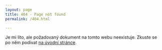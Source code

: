 ```yaml
---
layout: page
title: 404 - Page not found
permalink: /404.html

---
```


Je mi líto, ale požadovaný dokument na tomto webu neexistuje. Zkuste se po něm podívat [na úvodní stránce](/).


